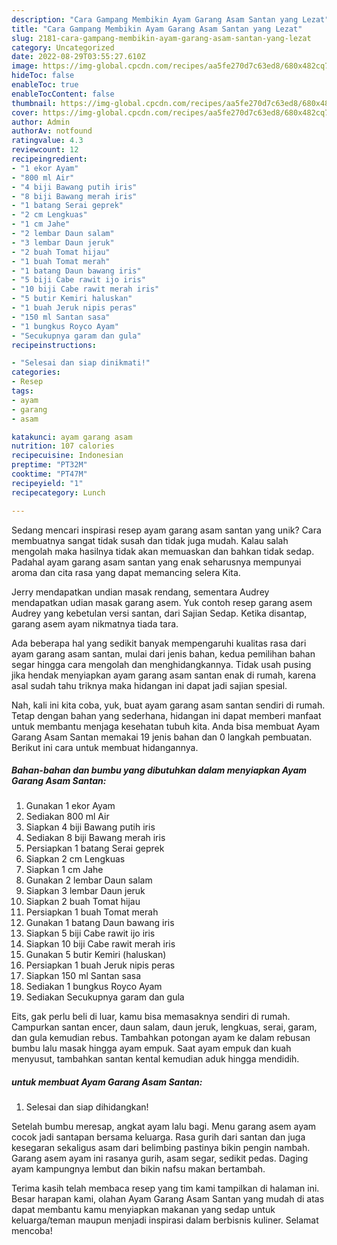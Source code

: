 ```yaml
---
description: "Cara Gampang Membikin Ayam Garang Asam Santan yang Lezat"
title: "Cara Gampang Membikin Ayam Garang Asam Santan yang Lezat"
slug: 2181-cara-gampang-membikin-ayam-garang-asam-santan-yang-lezat
category: Uncategorized
date: 2022-08-29T03:55:27.610Z
image: https://img-global.cpcdn.com/recipes/aa5fe270d7c63ed8/680x482cq70/ayam-garang-asam-santan-foto-resep-utama.jpg
hideToc: false
enableToc: true
enableTocContent: false
thumbnail: https://img-global.cpcdn.com/recipes/aa5fe270d7c63ed8/680x482cq70/ayam-garang-asam-santan-foto-resep-utama.jpg
cover: https://img-global.cpcdn.com/recipes/aa5fe270d7c63ed8/680x482cq70/ayam-garang-asam-santan-foto-resep-utama.jpg
author: Admin
authorAv: notfound
ratingvalue: 4.3
reviewcount: 12
recipeingredient:
- "1 ekor Ayam"
- "800 ml Air"
- "4 biji Bawang putih iris"
- "8 biji Bawang merah iris"
- "1 batang Serai geprek"
- "2 cm Lengkuas"
- "1 cm Jahe"
- "2 lembar Daun salam"
- "3 lembar Daun jeruk"
- "2 buah Tomat hijau"
- "1 buah Tomat merah"
- "1 batang Daun bawang iris"
- "5 biji Cabe rawit ijo iris"
- "10 biji Cabe rawit merah iris"
- "5 butir Kemiri haluskan"
- "1 buah Jeruk nipis peras"
- "150 ml Santan sasa"
- "1 bungkus Royco Ayam"
- "Secukupnya garam dan gula"
recipeinstructions:

- "Selesai dan siap dinikmati!"
categories:
- Resep
tags:
- ayam
- garang
- asam

katakunci: ayam garang asam 
nutrition: 107 calories
recipecuisine: Indonesian
preptime: "PT32M"
cooktime: "PT47M"
recipeyield: "1"
recipecategory: Lunch

---
```





Sedang mencari inspirasi resep ayam garang asam santan yang unik? Cara membuatnya sangat tidak susah dan tidak juga mudah. Kalau salah mengolah maka hasilnya tidak akan memuaskan dan bahkan tidak sedap. Padahal ayam garang asam santan yang enak seharusnya mempunyai aroma dan cita rasa yang dapat memancing selera Kita.





Jerry mendapatkan undian masak rendang, sementara Audrey mendapatkan udian masak garang asem. Yuk contoh resep garang asem Audrey yang kebetulan versi santan, dari Sajian Sedap. Ketika disantap, garang asem ayam nikmatnya tiada tara.

Ada beberapa hal yang sedikit banyak mempengaruhi kualitas rasa dari ayam garang asam santan, mulai dari jenis bahan, kedua pemilihan bahan segar hingga cara mengolah dan menghidangkannya. Tidak usah pusing jika hendak menyiapkan ayam garang asam santan enak di rumah, karena asal sudah tahu triknya maka hidangan ini dapat jadi sajian spesial.






Nah, kali ini kita coba, yuk, buat ayam garang asam santan sendiri di rumah. Tetap dengan bahan yang sederhana, hidangan ini dapat memberi manfaat untuk membantu menjaga kesehatan tubuh kita. Anda bisa membuat Ayam Garang Asam Santan memakai 19 jenis bahan dan 0 langkah pembuatan. Berikut ini cara untuk membuat hidangannya.

<!--inarticleads1-->

##### Bahan-bahan dan bumbu yang dibutuhkan dalam menyiapkan Ayam Garang Asam Santan:

1. Gunakan 1 ekor Ayam
1. Sediakan 800 ml Air
1. Siapkan 4 biji Bawang putih iris
1. Sediakan 8 biji Bawang merah iris
1. Persiapkan 1 batang Serai geprek
1. Siapkan 2 cm Lengkuas
1. Siapkan 1 cm Jahe
1. Gunakan 2 lembar Daun salam
1. Siapkan 3 lembar Daun jeruk
1. Siapkan 2 buah Tomat hijau
1. Persiapkan 1 buah Tomat merah
1. Gunakan 1 batang Daun bawang iris
1. Siapkan 5 biji Cabe rawit ijo iris
1. Siapkan 10 biji Cabe rawit merah iris
1. Gunakan 5 butir Kemiri (haluskan)
1. Persiapkan 1 buah Jeruk nipis peras
1. Siapkan 150 ml Santan sasa
1. Sediakan 1 bungkus Royco Ayam
1. Sediakan Secukupnya garam dan gula


Eits, gak perlu beli di luar, kamu bisa memasaknya sendiri di rumah. Campurkan santan encer, daun salam, daun jeruk, lengkuas, serai, garam, dan gula kemudian rebus. Tambahkan potongan ayam ke dalam rebusan bumbu lalu masak hingga ayam empuk. Saat ayam empuk dan kuah menyusut, tambahkan santan kental kemudian aduk hingga mendidih. 

<!--inarticleads2-->

#####  untuk membuat Ayam Garang Asam Santan:


1. Selesai dan siap dihidangkan!

Setelah bumbu meresap, angkat ayam lalu bagi. Menu garang asem ayam cocok jadi santapan bersama keluarga. Rasa gurih dari santan dan juga kesegaran sekaligus asam dari belimbing pastinya bikin pengin nambah. Garang asem ayam ini rasanya gurih, asam segar, sedikit pedas. Daging ayam kampungnya lembut dan bikin nafsu makan bertambah. 

Terima kasih telah membaca resep yang tim kami tampilkan di halaman ini. Besar harapan kami, olahan Ayam Garang Asam Santan yang mudah di atas dapat membantu kamu menyiapkan makanan yang sedap untuk keluarga/teman maupun menjadi inspirasi dalam berbisnis kuliner. Selamat mencoba!
